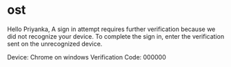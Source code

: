 # ost
Hello Priyanka,
A sign in attempt requires further verification because we did not recognize your device. To complete the sign in, enter the verification sent on the unrecognized device.

Device: Chrome on windows
Verification Code: 000000
